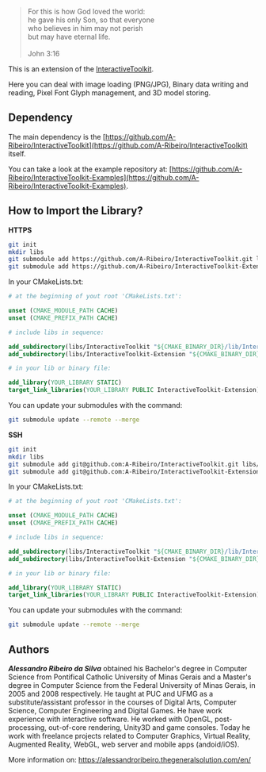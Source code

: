 > For this is how God loved the world:  
he gave his only Son, so that everyone  
who believes in him may not perish  
but may have eternal life.  
  \
John 3:16

This is an extension of the [InteractiveToolkit](https://github.com/A-Ribeiro/InteractiveToolkit).

Here you can deal with image loading (PNG/JPG), Binary data writing and reading, Pixel Font Glyph management, and 3D model storing.

## Dependency

The main dependency is the [https://github.com/A-Ribeiro/InteractiveToolkit](https://github.com/A-Ribeiro/InteractiveToolkit) itself.

You can take a look at the example repository at: [https://github.com/A-Ribeiro/InteractiveToolkit-Examples](https://github.com/A-Ribeiro/InteractiveToolkit-Examples).

## How to Import the Library?

__HTTPS__

```bash
git init
mkdir libs
git submodule add https://github.com/A-Ribeiro/InteractiveToolkit.git libs/InteractiveToolkit
git submodule add https://github.com/A-Ribeiro/InteractiveToolkit-Extension.git libs/InteractiveToolkit-Extension
```

In your CMakeLists.txt:

```cmake
# at the beginning of yout root 'CMakeLists.txt':

unset (CMAKE_MODULE_PATH CACHE)
unset (CMAKE_PREFIX_PATH CACHE)

# include libs in sequence:

add_subdirectory(libs/InteractiveToolkit "${CMAKE_BINARY_DIR}/lib/InteractiveToolkit")
add_subdirectory(libs/InteractiveToolkit-Extension "${CMAKE_BINARY_DIR}/lib/InteractiveToolkit-Extension")

# in your lib or binary file:

add_library(YOUR_LIBRARY STATIC)
target_link_libraries(YOUR_LIBRARY PUBLIC InteractiveToolkit-Extension)
```

You can update your submodules with the command:

```bash
git submodule update --remote --merge
```

__SSH__

```bash
git init
mkdir libs
git submodule add git@github.com:A-Ribeiro/InteractiveToolkit.git libs/InteractiveToolkit
git submodule add git@github.com:A-Ribeiro/InteractiveToolkit-Extension.git libs/InteractiveToolkit-Extension
```

In your CMakeLists.txt:

```cmake
# at the beginning of yout root 'CMakeLists.txt':

unset (CMAKE_MODULE_PATH CACHE)
unset (CMAKE_PREFIX_PATH CACHE)

# include libs in sequence:

add_subdirectory(libs/InteractiveToolkit "${CMAKE_BINARY_DIR}/lib/InteractiveToolkit")
add_subdirectory(libs/InteractiveToolkit-Extension "${CMAKE_BINARY_DIR}/lib/InteractiveToolkit-Extension")

# in your lib or binary file:

add_library(YOUR_LIBRARY STATIC)
target_link_libraries(YOUR_LIBRARY PUBLIC InteractiveToolkit-Extension)
```

You can update your submodules with the command:

```bash
git submodule update --remote --merge
```

## Authors

***Alessandro Ribeiro da Silva*** obtained his Bachelor's degree in Computer Science from Pontifical Catholic 
University of Minas Gerais and a Master's degree in Computer Science from the Federal University of Minas Gerais, 
in 2005 and 2008 respectively. He taught at PUC and UFMG as a substitute/assistant professor in the courses 
of Digital Arts, Computer Science, Computer Engineering and Digital Games. He have work experience with interactive
software. He worked with OpenGL, post-processing, out-of-core rendering, Unity3D and game consoles. Today 
he work with freelance projects related to Computer Graphics, Virtual Reality, Augmented Reality, WebGL, web server 
and mobile apps (andoid/iOS).

More information on: https://alessandroribeiro.thegeneralsolution.com/en/
